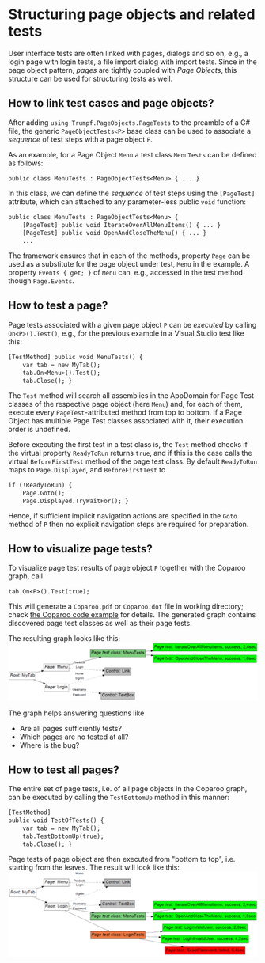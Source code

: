 # Structuring page objects and related tests
User interface tests are often linked with pages, dialogs and so on, e.g., a login page with login tests, a file import dialog with import tests.
Since in the page object pattern, *pages* are tightly coupled with *Page Objects*, this structure can be used for structuring tests as well.

## How to link test cases and page objects?
 After adding `using Trumpf.PageObjects.PageTests` to the preamble of a C# file, the generic `PageObjectTests<P>` base class can be used to associate a *sequence* of test steps with a page object `P`.

As an example, for a Page Object `Menu` a test class `MenuTests` can be defined as follows:

    public class MenuTests : PageObjectTests<Menu> { ... }

In this class, we can define the *sequence* of test steps using the `[PageTest]` attribute, which can attached to any parameter-less public `void` function:

    public class MenuTests : PageObjectTests<Menu> {
        [PageTest] public void IterateOverAllMenuItems() { ... }
        [PageTest] public void OpenAndCloseTheMenu() { ... }
        ...

The framework ensures that in each of the methods, property `Page` can be used as a substitute for the page object under test, `Menu` in the example.
A property `Events { get; }` of `Menu` can, e.g., accessed in the test method though `Page.Events`.

## How to test a page?
Page tests associated with a given page object `P` can be *executed* by calling `On<P>().Test()`, e.g., for the previous example in a Visual Studio test like this:

    [TestMethod] public void MenuTests() {
        var tab = new MyTab();
        tab.On<Menu>().Test();
        tab.Close(); }

The `Test` method will search all assemblies in the AppDomain for Page Test classes of the respective page object (here `Menu`) and, for each of them, execute every `PageTest`-attributed method from top to bottom.
If a Page Object has multiple Page Test classes associated with it, their execution order is undefined.

Before executing the first test in a test class is, the `Test` method
checks if the virtual property `ReadyToRun` returns `true`, and if this is the case
calls the virtual `BeforeFirstTest` method of the page test class.
By default `ReadyToRun` maps to `Page.Displayed`, and `BeforeFirstTest` to

    if (!ReadyToRun) {
        Page.Goto();
        Page.Displayed.TryWaitFor(); }
Hence, if sufficient implicit navigation actions are specified in the `Goto` method of `P` then no explicit navigation steps are required for preparation.

## How to visualize page tests?
To visualize page test results of page object `P` together with the Coparoo graph, call 

    tab.On<P>().Test(true);

This will generate a `Coparoo.pdf` or `Coparoo.dot` file in working directory; check [the Coparoo code example](DEMO.md) for details.
The generated graph contains discovered page test classes as well as their page tests.

The resulting graph looks like this:
![testTree]

The graph helps answering questions like
- Are all pages sufficiently tests?
- Which pages are no tested at all?
- Where is the bug?

## How to test all pages?
The entire set of page tests, i.e. of all page objects in the Coparoo graph, can be executed by calling the `TestBottomUp` method in this manner:

    [TestMethod]
    public void TestOfTests() {
        var tab = new MyTab();
        tab.TestBottomUp(true);
        tab.Close(); }

Page tests of page object are then executed from "bottom to top", i.e. starting from the leaves. 
The result will look like this:
![bottomUpTree]

[testTree]: ./Resources/testTree.PNG "Coparoo graph with test classes and results"
[bottomUpTree]: ./Resources/bottomUpTree.PNG "Coparoo graph with test classes and results"
